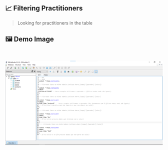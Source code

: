## 📈 Filtering Practitioners

> Looking for practitioners in the table

## 🖼 Demo Image 

<br>

![03](https://github.com/ArthurEstevan/Entra21_Class_Relational_Bank/blob/main/Class_02/03-DML-Filtrar-Praticante-Like/3.png)
